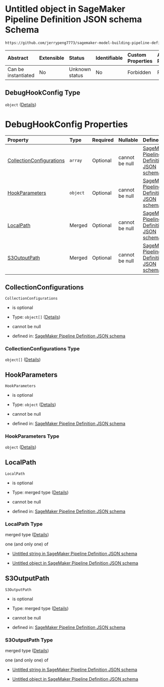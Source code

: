 # Untitled object in SageMaker Pipeline Definition JSON schema Schema

```txt
https://github.com/jerrypeng7773/sagemaker-model-building-pipeline-definition-JSON-schema/schema/#/definitions/TrainingStep/properties/Arguments/properties/DebugHookConfig
```



| Abstract            | Extensible | Status         | Identifiable | Custom Properties | Additional Properties | Access Restrictions | Defined In                                                                                           |
| :------------------ | :--------- | :------------- | :----------- | :---------------- | :-------------------- | :------------------ | :--------------------------------------------------------------------------------------------------- |
| Can be instantiated | No         | Unknown status | No           | Forbidden         | Forbidden             | none                | [pipeline-definition.schema.json*](../../out/pipeline-definition.schema.json "open original schema") |

## DebugHookConfig Type

`object` ([Details](pipeline-definition-definitions-trainingstep-properties-arguments-properties-debughookconfig.md))

# DebugHookConfig Properties

| Property                                              | Type     | Required | Nullable       | Defined by                                                                                                                                                                                                                                                                                                                                                                                         |
| :---------------------------------------------------- | :------- | :------- | :------------- | :------------------------------------------------------------------------------------------------------------------------------------------------------------------------------------------------------------------------------------------------------------------------------------------------------------------------------------------------------------------------------------------------- |
| [CollectionConfigurations](#collectionconfigurations) | `array`  | Optional | cannot be null | [SageMaker Pipeline Definition JSON schema](pipeline-definition-definitions-trainingstep-properties-arguments-properties-debughookconfig-properties-collectionconfigurations.md "https://github.com/jerrypeng7773/sagemaker-model-building-pipeline-definition-JSON-schema/schema/#/definitions/TrainingStep/properties/Arguments/properties/DebugHookConfig/properties/CollectionConfigurations") |
| [HookParameters](#hookparameters)                     | `object` | Optional | cannot be null | [SageMaker Pipeline Definition JSON schema](pipeline-definition-definitions-trainingstep-properties-arguments-properties-debughookconfig-properties-hookparameters.md "https://github.com/jerrypeng7773/sagemaker-model-building-pipeline-definition-JSON-schema/schema/#/definitions/TrainingStep/properties/Arguments/properties/DebugHookConfig/properties/HookParameters")                     |
| [LocalPath](#localpath)                               | Merged   | Optional | cannot be null | [SageMaker Pipeline Definition JSON schema](pipeline-definition-definitions-stringargumentvalue.md "https://github.com/jerrypeng7773/sagemaker-model-building-pipeline-definition-JSON-schema/schema/#/definitions/TrainingStep/properties/Arguments/properties/DebugHookConfig/properties/LocalPath")                                                                                             |
| [S3OutputPath](#s3outputpath)                         | Merged   | Optional | cannot be null | [SageMaker Pipeline Definition JSON schema](pipeline-definition-definitions-stringargumentvalue.md "https://github.com/jerrypeng7773/sagemaker-model-building-pipeline-definition-JSON-schema/schema/#/definitions/TrainingStep/properties/Arguments/properties/DebugHookConfig/properties/S3OutputPath")                                                                                          |

## CollectionConfigurations



`CollectionConfigurations`

*   is optional

*   Type: `object[]` ([Details](pipeline-definition-definitions-trainingstep-properties-arguments-properties-debughookconfig-properties-collectionconfigurations-items.md))

*   cannot be null

*   defined in: [SageMaker Pipeline Definition JSON schema](pipeline-definition-definitions-trainingstep-properties-arguments-properties-debughookconfig-properties-collectionconfigurations.md "https://github.com/jerrypeng7773/sagemaker-model-building-pipeline-definition-JSON-schema/schema/#/definitions/TrainingStep/properties/Arguments/properties/DebugHookConfig/properties/CollectionConfigurations")

### CollectionConfigurations Type

`object[]` ([Details](pipeline-definition-definitions-trainingstep-properties-arguments-properties-debughookconfig-properties-collectionconfigurations-items.md))

## HookParameters



`HookParameters`

*   is optional

*   Type: `object` ([Details](pipeline-definition-definitions-trainingstep-properties-arguments-properties-debughookconfig-properties-hookparameters.md))

*   cannot be null

*   defined in: [SageMaker Pipeline Definition JSON schema](pipeline-definition-definitions-trainingstep-properties-arguments-properties-debughookconfig-properties-hookparameters.md "https://github.com/jerrypeng7773/sagemaker-model-building-pipeline-definition-JSON-schema/schema/#/definitions/TrainingStep/properties/Arguments/properties/DebugHookConfig/properties/HookParameters")

### HookParameters Type

`object` ([Details](pipeline-definition-definitions-trainingstep-properties-arguments-properties-debughookconfig-properties-hookparameters.md))

## LocalPath



`LocalPath`

*   is optional

*   Type: merged type ([Details](pipeline-definition-definitions-stringargumentvalue.md))

*   cannot be null

*   defined in: [SageMaker Pipeline Definition JSON schema](pipeline-definition-definitions-stringargumentvalue.md "https://github.com/jerrypeng7773/sagemaker-model-building-pipeline-definition-JSON-schema/schema/#/definitions/TrainingStep/properties/Arguments/properties/DebugHookConfig/properties/LocalPath")

### LocalPath Type

merged type ([Details](pipeline-definition-definitions-stringargumentvalue.md))

one (and only one) of

*   [Untitled string in SageMaker Pipeline Definition JSON schema](pipeline-definition-definitions-stringargumentvalue-oneof-0.md "check type definition")

*   [Untitled object in SageMaker Pipeline Definition JSON schema](pipeline-definition-definitions-getfunction.md "check type definition")

## S3OutputPath



`S3OutputPath`

*   is optional

*   Type: merged type ([Details](pipeline-definition-definitions-stringargumentvalue.md))

*   cannot be null

*   defined in: [SageMaker Pipeline Definition JSON schema](pipeline-definition-definitions-stringargumentvalue.md "https://github.com/jerrypeng7773/sagemaker-model-building-pipeline-definition-JSON-schema/schema/#/definitions/TrainingStep/properties/Arguments/properties/DebugHookConfig/properties/S3OutputPath")

### S3OutputPath Type

merged type ([Details](pipeline-definition-definitions-stringargumentvalue.md))

one (and only one) of

*   [Untitled string in SageMaker Pipeline Definition JSON schema](pipeline-definition-definitions-stringargumentvalue-oneof-0.md "check type definition")

*   [Untitled object in SageMaker Pipeline Definition JSON schema](pipeline-definition-definitions-getfunction.md "check type definition")
